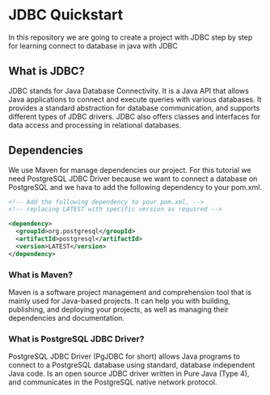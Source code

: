 # JDBC Quickstart
In this repository we are going to create a project with JDBC step by step for learning connect to database in java with JDBC

## What is JDBC?
JDBC stands for Java Database Connectivity. It is a Java API that allows Java applications to connect and execute queries with various databases. 
It provides a standard abstraction for database communication, and supports different types of JDBC drivers.
JDBC also offers classes and interfaces for data access and processing in relational databases.

## Dependencies
We use Maven for manage dependencies our project. For this tutorial we need PostgreSQL JDBC Driver because we want to connect a database on PostgreSQL
and we hava to add the following dependency to your pom.xml.
```xml
<!-- Add the following dependency to your pom.xml, -->
<!-- replacing LATEST with specific version as required -->

<dependency>
  <groupId>org.postgresql</groupId>
  <artifactId>postgresql</artifactId>
  <version>LATEST</version>
</dependency>
```

### What is Maven?
Maven is a software project management and comprehension tool that is mainly used for Java-based projects.
It can help you with building, publishing, and deploying your projects, as well as managing their dependencies and documentation.

### What is PostgreSQL JDBC Driver?
PostgreSQL JDBC Driver (PgJDBC for short) allows Java programs to connect to a PostgreSQL database using standard,
database independent Java code. Is an open source JDBC driver written in Pure Java (Type 4),
and communicates in the PostgreSQL native network protocol.

